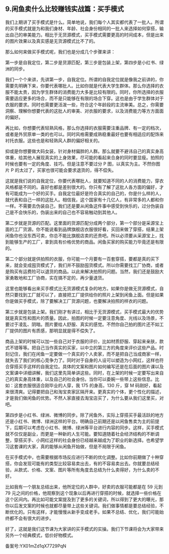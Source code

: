 ## 9.闲鱼卖什么比较赚钱实战篇：买手模式
我们上期讲了买手模式是什么。简单地说，我们每个人其实都代表了一批人。所谓的买手模式就是为和我们身材、年龄、社会身份相同的一批人来选择如何穿搭，输出自己的审美能力。相比于无货源模式，买手模式需要更高的时间成本，但是出来的图片效果以及真实感是无货源模式比不了的。


那么如何来做买手模式呢，我们也是分成几个步骤来讲：


第一步是自我定位，第二步是货源匹配，第三步是包装上架，第四步是小红书、绿洲的同步。


我们一个个来讲，先讲第一步，自我定位。所谓的自我定位就是像我之前讲的，你需要先明确下来，你要代表哪批人。比如你就是代表大学生群体。那么你选择的衣服不能太贵，因为学生群体的消费能力大多是比较有限的。同时，你所选择的衣服需要适应更多的场合，而不是只能够在有限的场合下穿。这也是由于学生群体对于衣服的要求。同时也需要更活泼一些，符合这个年龄段的主流审美。总之，你需要洞察、理解你想要代表的这批人的审美、对衣服的要求，以及消费能力等方方面面的偏好。


再比如，你想要代表轻熟风格，那么你选择的衣服需要注重品牌、有一定的档次，或者是外贸原单一类的也可以。同时风格需要成熟稳重最好也要有相适应的配饰来衬托衣服。这些也是和轻熟风人群的偏好相关的。


抑或是你想要做大码女装，针对身材偏胖的人群。那么就要不避讳自己的真实身高体重，给其他人展现真实的上身效果，尽可能的看起来合身的同时要显瘦。拍照的时候也要有一定的角度、技巧。但是注意不要过分 P 图，以真实为主。不然你图片 P 的太过了，买家也很可能会要求退货的，得不偿失。


这就是我们说的自我定位，你要代表哪批人，就要知道不同的人的消费能力，穿衣风格都是不同的。喜好也都是差别很大的。你只有了解了这批人各方面的偏好，才有可能成为一个好的买手。自我定位最好是符合真实的自己的，你是什么样的人，就代表和自己一样的这批人。相信我，这个国家有十几亿人，有非常多的人都和你一样。不需要去伪装自己，我们还是要从闲鱼这件事中感受到快乐的，过分伪装自己是不会快乐的，伪装出来的自己也不容易触动到其他人。


第二步就是货源的匹配。这里面的货源匹配分成两个部分，第一个部分是采源宝上面的工厂货源。你不能说看到品牌旗舰店衣服很好看，买回来做了穿搭，结果上架闲鱼你也没东西可卖，你总不能比旗舰店卖的还贵吧。所以必须要从采源宝上，找到能够生产的工厂，拿到具有价格优势的商品。闲鱼买家的购买能力毕竟还是有限的。


第二个部分就是供拍照的衣服，你可能一个月要有一百套穿搭，要都是真的买下来，就会变成囤货模式了，我们并不鼓励囤货模式。所以你需要找工厂协商，或者是购买有运费险可以退货的商品。以此来解决拍照的问题。当然，我们还是鼓励大家勇敢地和工厂协商，实在搞不定的，再少量退货。


这里也能够看出来买手模式比无货源模式复杂的地方。如果你是做无货源模式，自然只要找到工厂就可以了，直接把工厂提供给你的照片上架到闲鱼上面。但是如果你是做买手模式，除了要解决工厂货源问题，也要解决拍照的样衣的问题。


第三步就是包装上架。我们刚才有讲过，相比于无货源模式，买手模式最大的优势就是真实性和图片的质量。因此，拍图的时候一定要注意角度、光线以及场景，不要过于凌乱、阴暗。图片要给人舒服、真实的感觉。不然你自己拍的图片还不如工厂提供的图片有质感，那明显就是得不偿失了。


商品上架的时候可以加一些自己对于衣服的评价，比如材质舒服、穿起来亲肤，款式不错等等。把自己当作真实的买家，以中立的第三方的角度来评价这些产品。时刻记住，我们在闲鱼一定要做一个真实的个人卖家，而不是把自己当成商家一样，就失去了我们的核心竞争力了。同时对于自身的人设可以塑造为小网红，这样也符合穿搭买手这样的自我定位。具体的文案和图片如何编写还是在后面的图片课以及文案课中详细讲解，我们这里先简单讲这些。同时，在上架的时候一定要写出来自己的真实身高体重，以及自己的社会身份。当你可以委婉一些带上这些信息。比如：这套衣服很适合刚毕业的人穿，我 175 的身高，130 斤，穿 M 码刚好，看起来很清爽。记得要把自己和淘宝卖家区隔开来。更真实的个体，更个性化的描述，才是我们做闲鱼的优势。不然人家直接去淘宝店买了，为什么要从我们这里买，对吧。


第四步是小红书、绿洲、微博的同步。除了闲鱼外，实际上穿搭买手最活跃的地方还是小红书、微博、绿洲这样的平台。明确自己前期还是以闲鱼售卖为主的前提下，后期可以考虑在小红书、微博、绿洲等平台进行内容的同步。这样，买手模式就不仅仅是副业，而更是一种新的人生可能。要知道随着社会经济结构的不断调整，穿搭买手、小网红这样的社会身份已经越来越成为了职业的新选择。也希望学习这套课的大家，真的能够从闲鱼开始做，但是不局限于闲鱼。


在买手模式中，也需要根据市场反应进行不断的优化调整。比如你前期做了十种穿搭，你会发现可能有的类型比较容易卖出去，有的不容易卖出去。你就要总结经验，从款式、价格、文案、图片等所有角度去总结为什么卖得好，为什么卖的不好。


比如我有一个朋友总结出来，他所定位的人群中，好卖的衣服可能都是在 59 元到 79 元之间的价格，他观察到这个现象以后再进行穿搭的时候，就选择一些价格在这个区间内。再比如可能文案提及到了更多的关键词，所以得到了更大的曝光，那你以后发文案的时候也就都尽量带上这些关键词。我们做事情都是要总结经验，不断优化的。只有这样，才能慢慢从新手变成老手。如果不总结、优化，我们可能始终都不会有很大的进步。


好了，这就是我们这节课为大家讲的买手模式的实操。我们下节课将会为大家带来另外一个经典模式，低价好物模式。


备案号:YX01mZd1qX7729PqN

